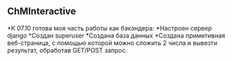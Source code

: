 ## ChMInteractive
 *К 07.10 готова моя часть работы как бэкэндера: 
 *Настроен сервер django 
 *Создан superuser 
 *Создана база данных
 *Создана примитивная веб-страница, с помощью которой можно сложить 2 числа и вывезти результат, обработав GET/POST запрос. 
